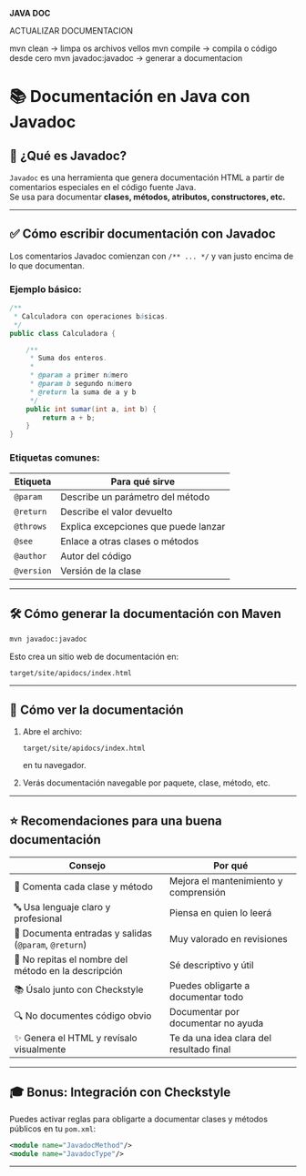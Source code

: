 **JAVA DOC**

ACTUALIZAR DOCUMENTACION

mvn clean -> limpa os archivos vellos
mvn compile -> compila o código desde cero 
mvn javadoc:javadoc -> generar a documentacion 






# 📚 Documentación en Java con Javadoc

## 🧩 ¿Qué es Javadoc?

`Javadoc` es una herramienta que genera documentación HTML a partir de comentarios especiales en el código fuente Java.  
Se usa para documentar **clases, métodos, atributos, constructores, etc.**

---

## ✅ Cómo escribir documentación con Javadoc

Los comentarios Javadoc comienzan con `/** ... */` y van justo encima de lo que documentan.

### Ejemplo básico:

```java
/**
 * Calculadora con operaciones básicas.
 */
public class Calculadora {

    /**
     * Suma dos enteros.
     *
     * @param a primer número
     * @param b segundo número
     * @return la suma de a y b
     */
    public int sumar(int a, int b) {
        return a + b;
    }
}
```

### Etiquetas comunes:

| Etiqueta     | Para qué sirve                         |
|--------------|----------------------------------------|
| `@param`     | Describe un parámetro del método       |
| `@return`    | Describe el valor devuelto             |
| `@throws`    | Explica excepciones que puede lanzar   |
| `@see`       | Enlace a otras clases o métodos        |
| `@author`    | Autor del código                       |
| `@version`   | Versión de la clase                    |

---

## 🛠️ Cómo generar la documentación con Maven

```bash
mvn javadoc:javadoc
```

Esto crea un sitio web de documentación en:

```
target/site/apidocs/index.html
```

---

## 👀 Cómo ver la documentación

1. Abre el archivo:
   ```
   target/site/apidocs/index.html
   ```
   en tu navegador.

2. Verás documentación navegable por paquete, clase, método, etc.

---

## ⭐ Recomendaciones para una buena documentación

| Consejo                                           | Por qué                                           |
|--------------------------------------------------|--------------------------------------------------|
| 🧾 Comenta cada clase y método                   | Mejora el mantenimiento y comprensión            |
| 🔤 Usa lenguaje claro y profesional              | Piensa en quien lo leerá                         |
| 🧪 Documenta entradas y salidas (`@param`, `@return`) | Muy valorado en revisiones                      |
| 📛 No repitas el nombre del método en la descripción | Sé descriptivo y útil                        |
| 📚 Úsalo junto con Checkstyle                    | Puedes obligarte a documentar todo               |
| 🔍 No documentes código obvio                   | Documentar por documentar no ayuda               |
| ✨ Genera el HTML y revísalo visualmente         | Te da una idea clara del resultado final         |

---

## 🎓 Bonus: Integración con Checkstyle

Puedes activar reglas para obligarte a documentar clases y métodos públicos en tu `pom.xml`:

```xml
<module name="JavadocMethod"/>
<module name="JavadocType"/>
```

---
